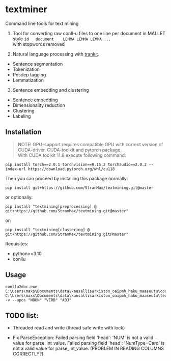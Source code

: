 # textminer

Command line tools for text mining

1. Tool for converting raw conll-u files to one 
line per document in MALLET style `id	document	LEMMA LEMMA LEMMA ...`  
with stopwords removed

2. Natural language processing with [trankit](https://github.com/nlp-uoregon/trankit).  
- Sentence segmentation  
- Tokenization  
- Posdep tagging  
- Lemmatization  

3. Sentence embedding and clustering  
- Sentence embedding  
- Dimensionality reduction  
- Clustering  
- Labeling  

## Installation

> NOTE! GPU-support requires compatible GPU with 
correct version of CUDA-driver, CUDA-toolkit and 
pytorch package.  
> With CUDA toolkit 11.8 execute following command:  
```
pip install torch==2.0.1 torchvision==0.15.2 torchaudio==2.0.2 --index-url https://download.pytorch.org/whl/cu118
```

Then you can proceed by installing this package normally:  
```
pip install git+https://github.com/StranMax/textmining.git@master
```

or optionally:  
```
pip install "textmining[preprocessing] @ git+https://github.com/StranMax/textmining.git@master"
```

or:  
```
pip install "textmining[clustering] @ git+https://github.com/StranMax/textmining.git@master"
```

Requisites:

- python>=3.10  
- conllu

## Usage

```
conllu2doc.exe C:\Users\maxs\Documents\data\kansallisarkiston_oaipmh_haku_maaseutu\conllu C:\Users\maxs\Documents\data\kansallisarkiston_oaipmh_haku_maaseutu\text_corpus_rmstopwords_lemma_ver4.txt -v --upos "NOUN" "VERB" "ADJ"
```

## TODO list:

* Threaded read and write (thread safe write with lock)

* Fix ParseException: Failed parsing field 'head': 'NUM' is not a valid value for parse_int_value. Failed parsing field 'head': 'NumType=Card' is not a valid value for parse_int_value. (PROBLEM IN READING COLUMNS CORRECTLY?)